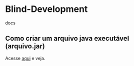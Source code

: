 # Blind-Development
docs

## Como criar um arquivo java executável (arquivo.jar)
Acesse [aqui](docs/howToCreateJARFile.md) e veja.